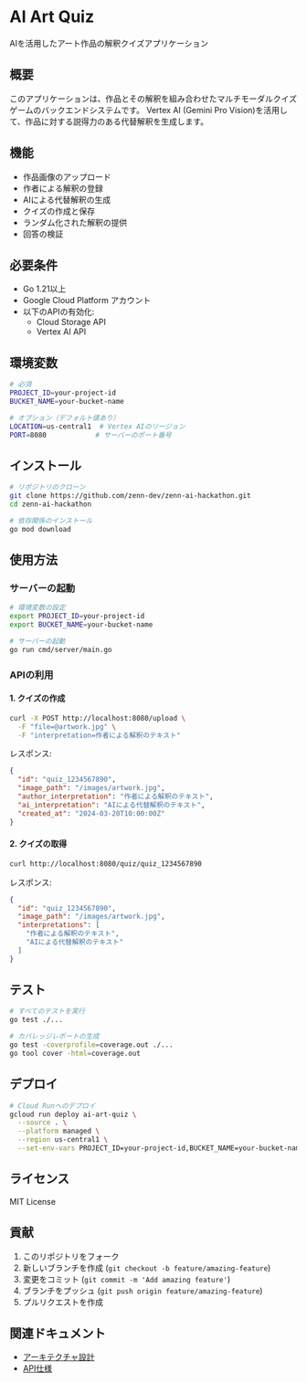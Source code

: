 # AI Art Quiz

AIを活用したアート作品の解釈クイズアプリケーション

## 概要

このアプリケーションは、作品とその解釈を組み合わせたマルチモーダルクイズゲームのバックエンドシステムです。
Vertex AI (Gemini Pro Vision)を活用して、作品に対する説得力のある代替解釈を生成します。

## 機能

- 作品画像のアップロード
- 作者による解釈の登録
- AIによる代替解釈の生成
- クイズの作成と保存
- ランダム化された解釈の提供
- 回答の検証

## 必要条件

- Go 1.21以上
- Google Cloud Platform アカウント
- 以下のAPIの有効化:
  - Cloud Storage API
  - Vertex AI API

## 環境変数

```bash
# 必須
PROJECT_ID=your-project-id
BUCKET_NAME=your-bucket-name

# オプション（デフォルト値あり）
LOCATION=us-central1  # Vertex AIのリージョン
PORT=8080            # サーバーのポート番号
```

## インストール

```bash
# リポジトリのクローン
git clone https://github.com/zenn-dev/zenn-ai-hackathon.git
cd zenn-ai-hackathon

# 依存関係のインストール
go mod download
```

## 使用方法

### サーバーの起動

```bash
# 環境変数の設定
export PROJECT_ID=your-project-id
export BUCKET_NAME=your-bucket-name

# サーバーの起動
go run cmd/server/main.go
```

### APIの利用

#### 1. クイズの作成

```bash
curl -X POST http://localhost:8080/upload \
  -F "file=@artwork.jpg" \
  -F "interpretation=作者による解釈のテキスト"
```

レスポンス:
```json
{
  "id": "quiz_1234567890",
  "image_path": "/images/artwork.jpg",
  "author_interpretation": "作者による解釈のテキスト",
  "ai_interpretation": "AIによる代替解釈のテキスト",
  "created_at": "2024-03-20T10:00:00Z"
}
```

#### 2. クイズの取得

```bash
curl http://localhost:8080/quiz/quiz_1234567890
```

レスポンス:
```json
{
  "id": "quiz_1234567890",
  "image_path": "/images/artwork.jpg",
  "interpretations": [
    "作者による解釈のテキスト",
    "AIによる代替解釈のテキスト"
  ]
}
```

## テスト

```bash
# すべてのテストを実行
go test ./...

# カバレッジレポートの生成
go test -coverprofile=coverage.out ./...
go tool cover -html=coverage.out
```

## デプロイ

```bash
# Cloud Runへのデプロイ
gcloud run deploy ai-art-quiz \
  --source . \
  --platform managed \
  --region us-central1 \
  --set-env-vars PROJECT_ID=your-project-id,BUCKET_NAME=your-bucket-name
```

## ライセンス

MIT License

## 貢献

1. このリポジトリをフォーク
2. 新しいブランチを作成 (`git checkout -b feature/amazing-feature`)
3. 変更をコミット (`git commit -m 'Add amazing feature'`)
4. ブランチをプッシュ (`git push origin feature/amazing-feature`)
5. プルリクエストを作成

## 関連ドキュメント

- [アーキテクチャ設計](docs/ARCHITECTURE.md)
- [API仕様](docs/API.md)
